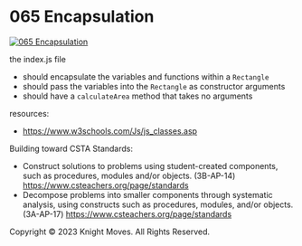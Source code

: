 # 065 Encapsulation

[![065 Encapsulation](https://img.youtube.com/vi/WCjS8K08VbI/0.jpg)](https://www.youtube.com/watch?v=WCjS8K08VbI)

the index.js file
- should encapsulate the variables and functions within a `Rectangle`
- should pass the variables into the `Rectangle` as constructor arguments
- should have a `calculateArea` method that takes no arguments

resources:
- https://www.w3schools.com/Js/js_classes.asp

Building toward CSTA Standards:
- Construct solutions to problems using student-created components, such as procedures, modules and/or objects. (3B-AP-14) https://www.csteachers.org/page/standards
- Decompose problems into smaller components through systematic analysis, using constructs such as procedures, modules, and/or objects. (3A-AP-17) https://www.csteachers.org/page/standards

Copyright &copy; 2023 Knight Moves. All Rights Reserved.
